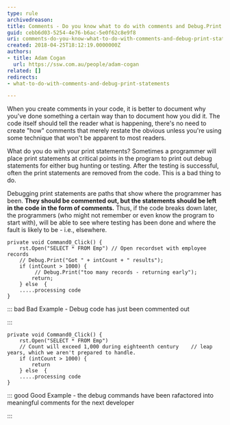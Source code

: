 ```yaml
---
type: rule
archivedreason: 
title: Comments - Do you know what to do with comments and Debug.Print statements
guid: cebb6d03-5254-4e76-b6ac-5e0f62c8e9f8
uri: comments-do-you-know-what-to-do-with-comments-and-debug-print-statements
created: 2018-04-25T18:12:19.0000000Z
authors:
- title: Adam Cogan
  url: https://ssw.com.au/people/adam-cogan
related: []
redirects:
- what-to-do-with-comments-and-debug-print-statements

---
```


When you create comments in your code, it is better to document why you've done something a certain way than to document how you did it. The code itself should tell the reader what is happening, there's no need to create "how" comments that merely restate the obvious unless you're using some technique that won't be apparent to most readers.

<!--endintro-->

What do you do with your print statements? Sometimes a programmer will place print statements at critical points in the program to print out debug statements for either bug hunting or testing. After the testing is successful, often the print statements are removed from the code. This is a bad thing to do.

Debugging print statements are paths that show where the programmer has been.  **They should be commented out, but the statements should be left in the code in the form of comments.** Thus, if the code breaks down later, the programmers (who might not remember or even know the program to start with), will be able to see where testing has been done and where the fault is likely to be - i.e., elsewhere.



```
private void Command0_Click() {
    rst.Open("SELECT * FROM Emp") // Open recordset with employee records
    // Debug.Print("Got " + intCount + " results");
    if (intCount > 1000) {
         // Debug.Print("too many records - returning early");
        return;
    } else  {
    .....processing code
}
```




::: bad
Bad Example - Debug code has just been commented out

:::



```
private void Command0_Click() {
    rst.Open("SELECT * FROM Emp")
    // Count will exceed 1,000 during eighteenth century    // leap years, which we aren't prepared to handle.
    if (intCount > 1000) {
        return
    } else  {
    .....processing code
}
```




::: good
Good Example - the debug commands have been rafactored into meaningful comments for the next developer

:::
